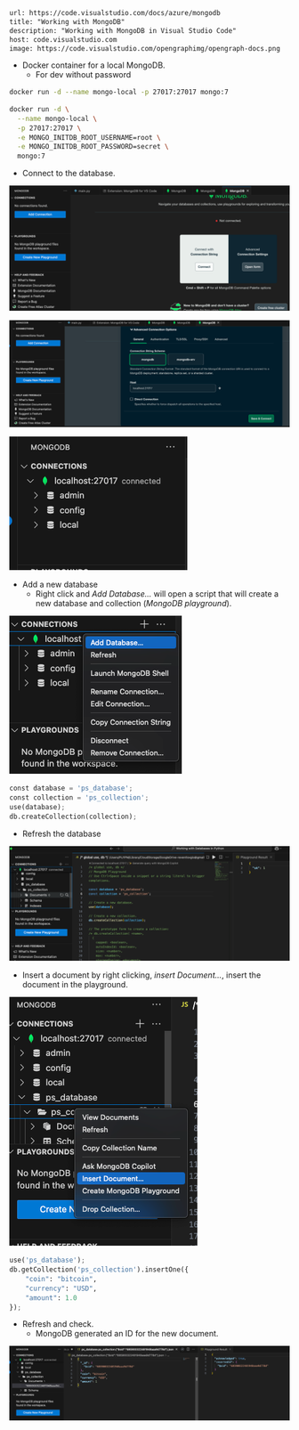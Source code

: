 


```cardlink
url: https://code.visualstudio.com/docs/azure/mongodb
title: "Working with MongoDB"
description: "Working with MongoDB in Visual Studio Code"
host: code.visualstudio.com
image: https://code.visualstudio.com/opengraphimg/opengraph-docs.png
```


- Docker container for a local MongoDB.
	- For dev without password

```bash
docker run -d --name mongo-local -p 27017:27017 mongo:7
```

```bash
docker run -d \
  --name mongo-local \
  -p 27017:27017 \
  -e MONGO_INITDB_ROOT_USERNAME=root \
  -e MONGO_INITDB_ROOT_PASSWORD=secret \
  mongo:7
  ```

- Connect to the database.

![](../images/05-MongoDB-connect-1.png)

![](../images/05-MongoDB-connect-2.png)

![](../images/05-MongoDB-connected.png)

- Add a new database
	- Right click and *Add Database...* will open a script that will create a new database and collection (*MongoDB playground*).

![](../images/05-MongoDB-add-database.png)

```python
const database = 'ps_database';
const collection = 'ps_collection';  
use(database);
db.createCollection(collection);
```

- Refresh the database

![](../images/05-MongoDB-New-DB.png)

- Insert a document by right clicking, *insert Document...*, insert the document in the playground.

![](../images/05-MongoDB-add-document.png)

```python
use('ps_database');
db.getCollection('ps_collection').insertOne({
	"coin": "bitcoin",
	"currency": "USD",
	"amount": 1.0
});
```

- Refresh and check.
	- MongoDB generated an ID for the new document.

![](../images/05-MongoDB-new-document.png)